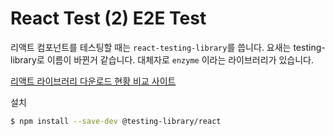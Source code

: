 # React Test (2) E2E Test

리액트 컴포넌트를 테스팅할 때는 `react-testing-library`를 씁니다. 요새는 testing-library로 이름이 바뀐거 같습니다. 대체자로 `enzyme` 이라는 라이브러리가 있습니다.



[리액트 라이브러리 다운로드 현황 비교 사이트](https://react.libhunt.com/compare-react-testing-library-vs-enzyme)



설치

```bash
$ npm install --save-dev @testing-library/react
```



